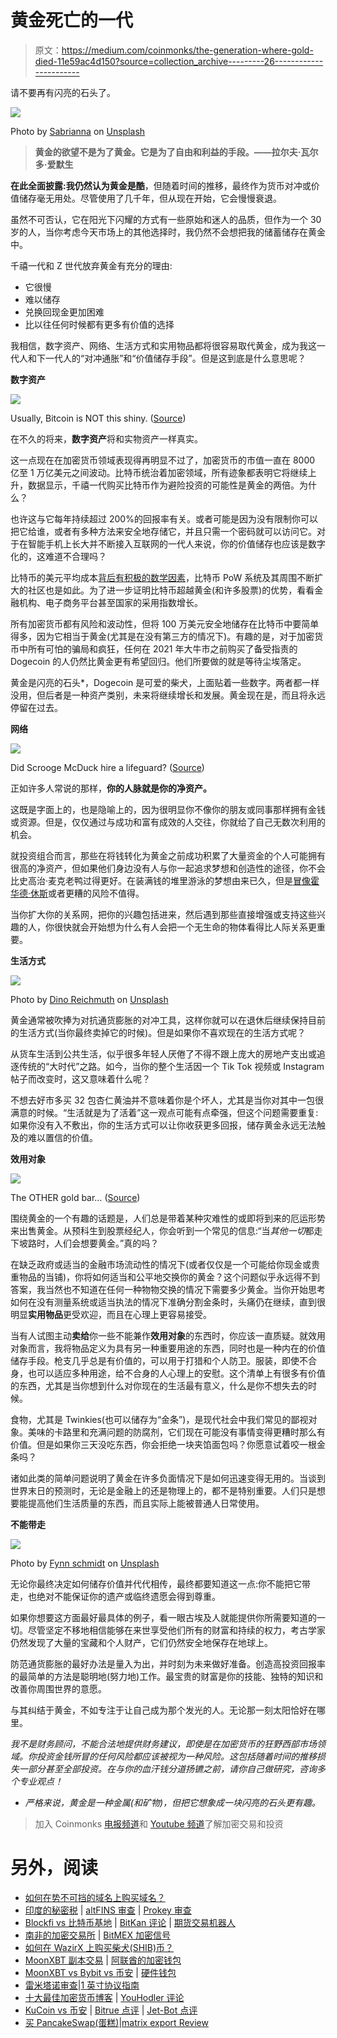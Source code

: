 # 黄金死亡的一代

> 原文：<https://medium.com/coinmonks/the-generation-where-gold-died-11e59ac4d150?source=collection_archive---------26----------------------->

请不要再有闪亮的石头了。

![](img/6820928f0afb2c4e98f139dd9780cf7b.png)

Photo by [Sabrianna](https://unsplash.com/@sabrinnaringquist?utm_source=unsplash&utm_medium=referral&utm_content=creditCopyText) on [Unsplash](https://unsplash.com/s/photos/gold?utm_source=unsplash&utm_medium=referral&utm_content=creditCopyText)

> **黄金的欲望不是为了黄金。它是为了自由和利益的手段。――拉尔夫·瓦尔多·爱默生**

**在此全面披露:**我仍然认为黄金是**酷**，但随着时间的推移，最终作为货币对冲或价值储存毫无用处。尽管使用了几千年，但从现在开始，它会慢慢衰退。

虽然不可否认，它在阳光下闪耀的方式有一些原始和迷人的品质，但作为一个 30 岁的人，当你考虑今天市场上的其他选择时，我仍然不会想把我的储蓄储存在黄金中。

千禧一代和 Z 世代放弃黄金有充分的理由:

*   它很慢
*   难以储存
*   兑换回现金更加困难
*   比以往任何时候都有更多有价值的选择

我相信，数字资产、网络、生活方式和实用物品都将很容易取代黄金，成为我这一代人和下一代人的“对冲通胀”和“价值储存手段”。但是这到底是什么意思呢？

**数字资产**

![](img/59b81284a0107ad8ef9c5c887f67f99f.png)

Usually, Bitcoin is NOT this shiny. ([Source](https://etorox.com/news/opinions/gold-bitcoin-or-gold-bitcoin-part-2/))

在不久的将来，**数字资产**将和实物资产一样真实。

这一点现在在加密货币领域表现得再明显不过了，加密货币的市值一直在 8000 亿至 1 万亿美元之间波动。比特币统治着加密领域，所有迹象都表明它将继续上升，数据显示，千禧一代购买比特币作为避险投资的可能性是黄金的两倍。为什么？

也许这与它每年持续超过 200%的回报率有关。或者可能是因为没有限制你可以把它给谁，或者有多种方法来安全地存储它，并且只需一个密码就可以访问它。对于在智能手机上长大并不断接入互联网的一代人来说，你的价值储存也应该是数字化的，这难道不合理吗？

比特币的美元平均成本[背后有积极的数学因素](https://nathan-simone.medium.com/you-cant-afford-not-to-dca-into-bitcoin-c831bc4fa6f4)，比特币 PoW 系统及其周围不断扩大的社区也是如此。为了进一步证明比特币超越黄金(和许多股票)的优势，看看金融机构、电子商务平台甚至国家的采用指数增长。

所有加密货币都有风险和波动性，但将 100 万美元安全地储存在比特币中要简单得多，因为它相当于黄金(尤其是在没有第三方的情况下)。有趣的是，对于加密货币中所有可怕的骗局和疯狂，任何在 2021 年大牛市之前购买了备受指责的 Dogecoin 的人仍然比黄金更有希望回归。他们所要做的就是等待尘埃落定。

黄金是闪亮的石头*，Dogecoin 是可爱的柴犬，上面贴着一些数字。两者都一样没用，但后者是一种资产类别，未来将继续增长和发展。黄金现在是，而且将永远停留在过去。

**网络**

![](img/aad3cbf77224706758a27638668d9a15.png)

Did Scrooge McDuck hire a lifeguard? ([Source](/the-coffeelicious/swimming-in-my-money-like-scrooge-mcduck-fc2140e78ee))

正如许多人常说的那样，**你的人脉就是你的净资产。**

这既是字面上的，也是隐喻上的，因为很明显你不像你的朋友或同事那样拥有金钱或资源。但是，仅仅通过与成功和富有成效的人交往，你就给了自己无数次利用的机会。

就投资组合而言，那些在将钱转化为黄金之前成功积累了大量资金的个人可能拥有很高的净资产，但如果他们身边没有人与你一起追求梦想和创造性的途径，你不会比史高治·麦克老鸭过得更好。在装满钱的堆里游泳的梦想由来已久，但是[冒像霍华德·休斯](https://www.therichest.com/most-popular/top-10-rich-and-famous-recluses/)或者更糟的风险不值得。

当你扩大你的关系网，把你的兴趣包括进来，然后遇到那些直接增强或支持这些兴趣的人，你很快就会开始想为什么有人会把一个无生命的物体看得比人际关系更重要。

**生活方式**

![](img/fbfdad000a26f4a7e544408d3addcc6f.png)

Photo by [Dino Reichmuth](https://unsplash.com/@dinoreichmuth?utm_source=unsplash&utm_medium=referral&utm_content=creditCopyText) on [Unsplash](https://unsplash.com/s/photos/van-life?utm_source=unsplash&utm_medium=referral&utm_content=creditCopyText)

黄金通常被吹捧为对抗通货膨胀的对冲工具，这样你就可以在退休后继续保持目前的生活方式(当你最终卖掉它的时候)。但是如果你不喜欢现在的生活方式呢？

从货车生活到公共生活，似乎很多年轻人厌倦了不得不跟上庞大的房地产支出或追逐传统的“大时代”之路。如今，当你的整个生活因一个 Tik Tok 视频或 Instagram 帖子而改变时，这又意味着什么呢？

不想去好市多买 32 包杏仁黄油并不意味着你是个坏人，尤其是当你对其中一包很满意的时候。“生活就是为了活着”这一观点可能有点牵强，但这个问题需要重复:如果你没有入不敷出，你的生活方式可以让你收获更多回报，储存黄金永远无法触及的难以置信的价值。

**效用对象**

![](img/3dde71141c9a59e39eb4580535e67692.png)

The OTHER gold bar… ([Source](https://www.toptenz.net/10-foods-that-basically-never-expire.php))

围绕黄金的一个有趣的话题是，人们总是带着某种灾难性的或即将到来的厄运形势来出售黄金。从预科生到股票经纪人，你会听到一个常见的信息:“当*其他一切*都走下坡路时，人们会想要黄金。”真的吗？

在缺乏政府或适当的金融市场流动性的情况下(或者仅仅是一个可能给你现金或贵重物品的当铺)，你将如何适当和公平地交换你的黄金？这个问题似乎永远得不到答案，我当然也不知道在任何一种物物交换的情况下需要多少黄金。当你开始思考如何在没有测量系统或适当执法的情况下准确分割金条时，头痛仍在继续，直到很明显**实用物品**更受欢迎，而且在心理上更容易接受。

当有人试图主动**卖给**你一些不能兼作**效用对象**的东西时，你应该一直质疑。就效用对象而言，我将物品定义为具有另一种重要用途的东西，同时也是一种内在的价值储存手段。枪支几乎总是有价值的，可以用于打猎和个人防卫。服装，即使不合身，也可以适应多种用途，给不合身的人心理上的安慰。这个清单上有很多有价值的东西，尤其是当你想到什么对你现在的生活最有意义，什么是你不想失去的时候。

食物，尤其是 Twinkies(也可以储存为“金条”)，是现代社会中我们常见的鄙视对象。美味的卡路里和充满问题的防腐剂，它们现在可能没有事情变得更糟时那么有价值。但是如果你三天没吃东西，你会拒绝一块夹馅面包吗？你愿意试着咬一根金条吗？

诸如此类的简单问题说明了黄金在许多负面情况下是如何迅速变得无用的。当谈到世界末日的预测时，无论是金融上的还是物理上的，都不是特别重要。人们只是想要能提高他们生活质量的东西，而且实际上能被普通人日常使用。

**不能带走**

![](img/3ae02f9285a7447a5195bed2380c6822.png)

Photo by [Fynn schmidt](https://unsplash.com/@fysc?utm_source=unsplash&utm_medium=referral&utm_content=creditCopyText) on [Unsplash](https://unsplash.com/s/photos/egyptian-tomb?utm_source=unsplash&utm_medium=referral&utm_content=creditCopyText)

无论你最终决定如何储存价值并代代相传，最终都要知道这一点:你不能把它带走，也绝对不能保证你的遗产或临终遗愿会得到尊重。

如果你想要这方面最好最具体的例子，看一眼古埃及人就能提供你所需要知道的一切。尽管坚定不移地相信能够在来世享受他们所有的财富和持续的权力，考古学家仍然发现了大量的宝藏和个人财产，它们仍然安全地保存在地球上。

防范通货膨胀的最好办法是量入为出，并时刻为未来做好准备。创造高投资回报率的最简单的方法是聪明地(努力地)工作。最宝贵的财富是你的技能、独特的知识和改善你周围世界的意愿。

与其纠结于黄金，不如专注于让自己成为那个发光的人。无论那一刻太阳恰好在哪里。

*我不是财务顾问，不能合法地提供财务建议，即使是在加密货币的狂野西部市场领域。你投资金钱所冒的任何风险都应该被视为一种风险。这包括随着时间的推移损失一部分甚至全部投资。在与你的血汗钱分道扬镳之前，请你自己做研究，咨询多个专业观点！*

*   *严格来说，黄金是一种金属(和矿物)，但把它想象成一块闪亮的石头更有趣。*

> 加入 Coinmonks [电报频道](https://t.me/coincodecap)和 [Youtube 频道](https://www.youtube.com/c/coinmonks/videos)了解加密交易和投资

# 另外，阅读

*   [如何在势不可挡的域名上购买域名？](https://coincodecap.com/buy-domain-on-unstoppable-domains)
*   [印度的秘密税](https://coincodecap.com/crypto-tax-india) | [altFINS 审查](https://coincodecap.com/altfins-review) | [Prokey 审查](/coinmonks/prokey-review-26611173c13c)
*   [Blockfi vs 比特币基地](https://coincodecap.com/blockfi-vs-coinbase) | [BitKan 评论](https://coincodecap.com/bitkan-review) | [期货交易机器人](/coinmonks/futures-trading-bots-5a282ccee3f5)
*   [南非的加密交易所](https://coincodecap.com/crypto-exchanges-in-south-africa) | [BitMEX 加密信号](https://coincodecap.com/bitmex-crypto-signals)
*   [如何在 WazirX 上购买柴犬(SHIB)币？](https://coincodecap.com/buy-shiba-wazirx)
*   [MoonXBT 副本交易](https://coincodecap.com/moonxbt-copy-trading) | [阿联酋的加密钱包](https://coincodecap.com/crypto-wallets-in-uae)
*   [MoonXBT vs Bybit vs 币安](https://coincodecap.com/bybit-binance-moonxbt) | [硬件钱包](/coinmonks/hardware-wallets-dfa1211730c6)
*   [雷米塔诺审查](https://coincodecap.com/remitano-review)|[1 英寸协议指南](https://coincodecap.com/1inch)
*   [十大最佳加密货币博客](https://coincodecap.com/best-cryptocurrency-blogs) | [YouHodler 评论](https://coincodecap.com/youhodler-review)
*   [KuCoin vs 币安](https://coincodecap.com/kucoin-vs-binance) | [Bitrue 点评](https://coincodecap.com/bitrue-review) | [Jet-Bot 点评](https://coincodecap.com/jet-bot-review)
*   [买 PancakeSwap(蛋糕)](https://coincodecap.com/buy-pancakeswap)|[matrix export Review](https://coincodecap.com/matrixport-review)